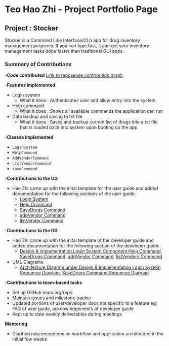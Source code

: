 # Teo Hao Zhi - Project Portfolio Page

## Project : Stocker
Stocker is a Command Line Interface(CLI) app for drug inventory management purposes.
If you can type fast, it can get your inventory management tasks done faster than traditional
GUI apps.

### Summary of Contributions

-**Code contributed** [Link to reposense contribution graph](https://nus-cs2113-ay2324s1.github.io/tp-dashboard/?search=&sort=groupTitle&sortWithin=title&timeframe=commit&mergegroup=&groupSelect=groupByRepos&breakdown=true&checkedFileTypes=docs~functional-code~test-code&since=2023-09-22&tabOpen=true&tabType=authorship&tabAuthor=TeoHaoZhi&tabRepo=AY2324S1-CS2113-T17-3%2Ftp%5Bmaster%5D&authorshipIsMergeGroup=false&authorshipFileTypes=docs~functional-code~test-code&authorshipIsBinaryFileTypeChecked=false&authorshipIsIgnoredFilesChecked=false)

-**Features implemented**
* Login system
  * What it does : Authenticates user and allow entry into the system
* Help command
  * What it does : Shows all available commands the application can run 
* Data backup and saving to txt file
  * What it does : Saves and backup current list of drugs into a txt file that is loaded back into system upon booting
  up the app

-**Classes implemented**
* `LoginSystem` 
* `HelpCommand`
* `AddVendorCommand`
* `ListVendorCommand`
* `saveCommand`

-**Contributions to the UG**
 * Hao Zhi came up with the  inital template for the user guide and added documentation for the following sections of 
   the user guide:
   * [Login System](https://ay2324s1-cs2113-t17-3.github.io/tp/UserGuide.html#login-system--create-new-user-or-login-existing-user)
   * [Help Command](https://ay2324s1-cs2113-t17-3.github.io/tp/UserGuide.html#help---list-currently-available-commands-in-current-version-their-uses-and-how-to-format-them-in-the-command-line)
   * [SaveDrugs Command](https://ay2324s1-cs2113-t17-3.github.io/tp/UserGuide.html#savedrugs---save-existing-drugs-onto-hard-drive-of-computer)
   * [addVendor Command](https://ay2324s1-cs2113-t17-3.github.io/tp/UserGuide.html#addvendor---adds-a-vendor-into-list-of-vendors-being-tracked-by-system)
   * [listVendor Command](https://ay2324s1-cs2113-t17-3.github.io/tp/UserGuide.html#listvendors---list-all-vendors-currently-being-tracked-by-the-system)


-**Contributions to the DG**
 * Hao Zhi came up with the inital template of the developer guide and added documentation for the following section of 
   the developer guide:
   * [Design & implementation](https://ay2324s1-cs2113-t17-3.github.io/tp/DeveloperGuide.html#design--implementation),[Login System Component](https://ay2324s1-cs2113-t17-3.github.io/tp/DeveloperGuide.html#login-system-component),[Help Command](https://ay2324s1-cs2113-t17-3.github.io/tp/DeveloperGuide.html#5-help-command), [SaveDrugs Command](https://ay2324s1-cs2113-t17-3.github.io/tp/DeveloperGuide.html#6-savedrugs-command), [addVendor Command](https://ay2324s1-cs2113-t17-3.github.io/tp/DeveloperGuide.html#6-addvendor-command),
     [listVendors Command](https://ay2324s1-cs2113-t17-3.github.io/tp/DeveloperGuide.html#7-listvendors-command)
 * UML Diagrams
   * [Architecture Diagram under Design & Implementation](https://ay2324s1-cs2113-t17-3.github.io/tp/UML%20Diagrams/Architecture_Diagram.png),[Login System Sequence Diagram](https://ay2324s1-cs2113-t17-3.github.io/tp/UML%20Diagrams/StockerToLoginSystem.png),
     [SaveDrugs Command Sequence Diagram](https://ay2324s1-cs2113-t17-3.github.io/tp/UML%20Diagrams/SaveCommandDiagram.png)  

-**Contributions to team-based tasks**
 * Set up GitHub team org/repo
 * Maintain issues and milestone tracker
 * Updated portions of user/developer docs not specific to a feature eg: FAQ of user guide, acknowledgements of 
   developer guide
 * Kept up to date weekly deliverables during meetings

**Mentoring**
 * Clarified misconceptions on workflow and application architecture in the initial few weeks 


